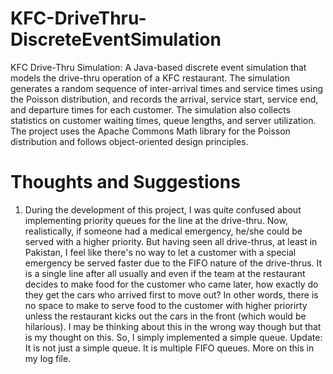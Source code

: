 # KFC-DriveThru-DiscreteEventSimulation
KFC Drive-Thru Simulation: A Java-based discrete event simulation that models the drive-thru operation of a KFC restaurant. The simulation generates a random sequence of inter-arrival times and service times using the Poisson distribution, and records the arrival, service start, service end, and departure times for each customer. The simulation also collects statistics on customer waiting times, queue lengths, and server utilization. The project uses the Apache Commons Math library for the Poisson distribution and follows object-oriented design principles.

# Thoughts and Suggestions
1. During the development of this project, I was quite confused about implementing priority queues for the line at the drive-thru. Now, realistically, if someone had a medical emergency, he/she could be served with a higher priority. But having seen all drive-thrus, at least in Pakistan, I feel like there's no way to let a customer with a special emergency be served faster due to the FIFO nature of the drive-thrus. It is a single line after all usually and even if the team at the restaurant decides to make food for the customer who came later, how exactly do they get the cars who arrived first to move out? In other words, there is no space to make to serve food to the customer with higher priorirty unless the restaurant kicks out the cars in the front (which would be hilarious). I may be thinking about this in the wrong way though but that is my thought on this. So, I simply implemented a simple queue.
Update: It is not just a simple queue. It is multiple FIFO queues. More on this in my log file.
